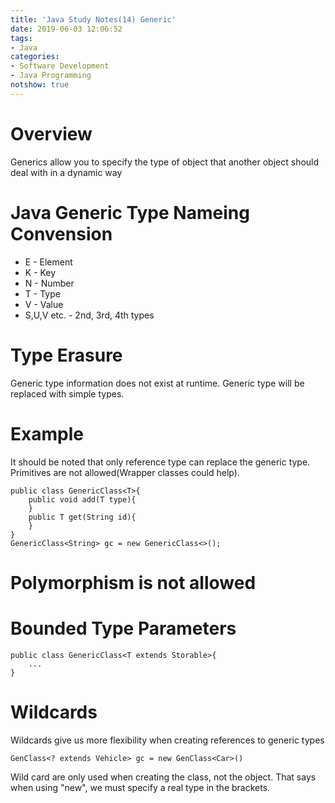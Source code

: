 ```yaml
---
title: 'Java Study Notes(14) Generic'
date: 2019-06-03 12:06:52
tags: 
- Java
categories: 
- Software Development
- Java Programming
notshow: true
---
```


# Overview

Generics allow you to specify the type of object that another object should deal with in a dynamic way

# Java Generic Type Nameing Convension

* E - Element
* K - Key
* N - Number
* T - Type
* V - Value
* S,U,V etc. - 2nd, 3rd, 4th types

# Type Erasure

Generic type information does not exist at runtime. Generic type will be replaced with simple types.


# Example

It should be noted that only reference type can replace the generic type. Primitives are not allowed(Wrapper classes could help).
```
public class GenericClass<T>{
    public void add(T type){
    }
    public T get(String id){
    }
}
GenericClass<String> gc = new GenericClass<>();
```

# Polymorphism is not allowed

# Bounded Type Parameters
```
public class GenericClass<T extends Storable>{
    ...
}
```

# Wildcards
Wildcards give us more flexibility when creating references to generic types

```
GenClass<? extends Vehicle> gc = new GenClass<Car>()
```

Wild card are only used when creating the class, not the object. That says when using "new", we must specify a real type in the brackets.

